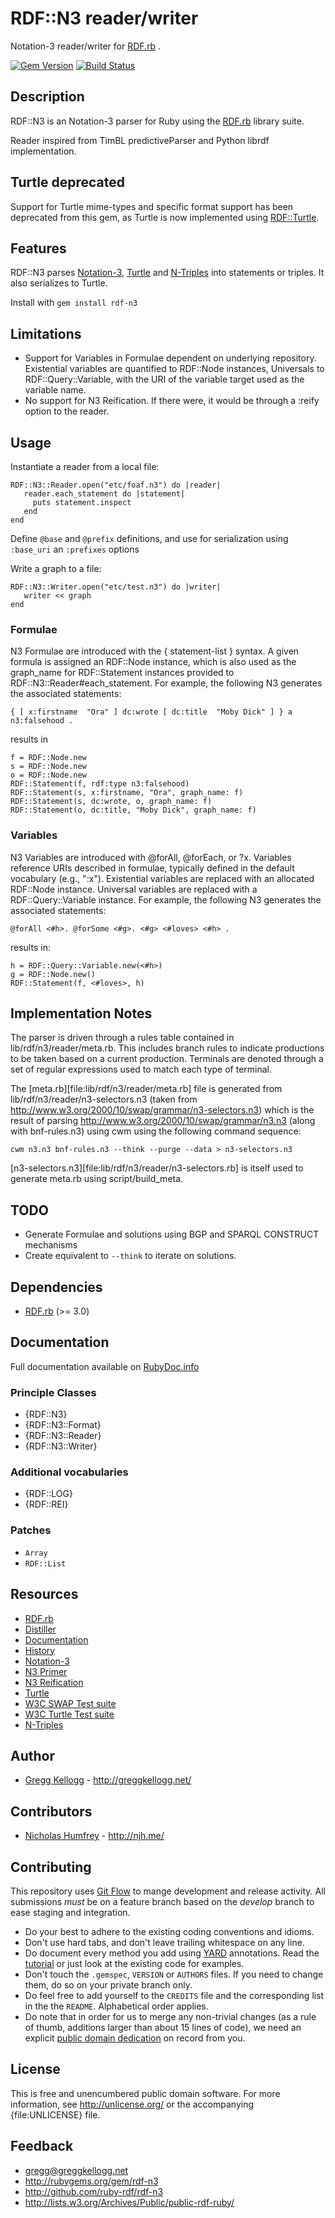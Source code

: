 # RDF::N3 reader/writer
Notation-3 reader/writer for [RDF.rb][RDF.rb] .

[![Gem Version](https://badge.fury.io/rb/rdf-n3.png)](http://badge.fury.io/rb/rdf-n3)
[![Build Status](https://travis-ci.org/ruby-rdf/rdf-n3.png?branch=master)](http://travis-ci.org/ruby-rdf/rdf-n3)

## Description
RDF::N3 is an Notation-3 parser for Ruby using the [RDF.rb][RDF.rb]  library suite.

Reader inspired from TimBL predictiveParser and Python librdf implementation.

## Turtle deprecated
Support for Turtle mime-types and specific format support has been deprecated from this gem,
as Turtle is now implemented using [RDF::Turtle][RDF::Turtle].

## Features
RDF::N3 parses [Notation-3][N3], [Turtle][Turtle] and [N-Triples][N-Triples] into statements or triples. It also serializes to Turtle.

Install with `gem install rdf-n3`

## Limitations
* Support for Variables in Formulae dependent on underlying repository. Existential variables are quantified to RDF::Node instances, Universals to RDF::Query::Variable, with the URI of the variable target used as the variable name.
* No support for N3 Reification. If there were, it would be through a :reify option to the reader.

## Usage
Instantiate a reader from a local file:

    RDF::N3::Reader.open("etc/foaf.n3") do |reader|
       reader.each_statement do |statement|
         puts statement.inspect
       end
    end

Define `@base` and `@prefix` definitions, and use for serialization using `:base_uri` an `:prefixes` options

Write a graph to a file:

    RDF::N3::Writer.open("etc/test.n3") do |writer|
       writer << graph
    end

### Formulae
N3 Formulae are introduced with the { statement-list } syntax. A given formula is assigned an RDF::Node instance, which is also used as the graph_name for RDF::Statement instances provided to RDF::N3::Reader#each_statement. For example, the following N3 generates the associated statements:

    { [ x:firstname  "Ora" ] dc:wrote [ dc:title  "Moby Dick" ] } a n3:falsehood .
  
results in

    f = RDF::Node.new
    s = RDF::Node.new
    o = RDF::Node.new
    RDF::Statement(f, rdf:type n3:falsehood)
    RDF::Statement(s, x:firstname, "Ora", graph_name: f)
    RDF::Statement(s, dc:wrote, o, graph_name: f)
    RDF::Statement(o, dc:title, "Moby Dick", graph_name: f)

### Variables
N3 Variables are introduced with @forAll, @forEach, or ?x. Variables reference URIs described in formulae, typically defined in the default vocabulary (e.g., ":x"). Existential variables are replaced with an allocated RDF::Node instance. Universal variables are replaced with a RDF::Query::Variable instance. For example, the following N3 generates the associated statements:

    @forAll <#h>. @forSome <#g>. <#g> <#loves> <#h> .

results in:

    h = RDF::Query::Variable.new(<#h>)
    g = RDF::Node.new()
    RDF::Statement(f, <#loves>, h)

## Implementation Notes
The parser is driven through a rules table contained in lib/rdf/n3/reader/meta.rb. This includes
branch rules to indicate productions to be taken based on a current production. Terminals are denoted
through a set of regular expressions used to match each type of terminal.

The [meta.rb][file:lib/rdf/n3/reader/meta.rb] file is generated from lib/rdf/n3/reader/n3-selectors.n3
(taken from http://www.w3.org/2000/10/swap/grammar/n3-selectors.n3) which is the result of parsing
http://www.w3.org/2000/10/swap/grammar/n3.n3 (along with bnf-rules.n3) using cwm using the following command sequence:

    cwm n3.n3 bnf-rules.n3 --think --purge --data > n3-selectors.n3

[n3-selectors.n3][file:lib/rdf/n3/reader/n3-selectors.rb] is itself used to generate meta.rb using script/build_meta.

## TODO
* Generate Formulae and solutions using BGP and SPARQL CONSTRUCT mechanisms
* Create equivalent to `--think` to iterate on solutions.

## Dependencies
* [RDF.rb](http://rubygems.org/gems/rdf) (>= 3.0)

## Documentation
Full documentation available on [RubyDoc.info](http://rubydoc.info/github/ruby-rdf/rdf-n3/frames)

### Principle Classes
* {RDF::N3}
* {RDF::N3::Format}
* {RDF::N3::Reader}
* {RDF::N3::Writer}

### Additional vocabularies
* {RDF::LOG}
* {RDF::REI}

### Patches
* `Array`
* `RDF::List`

## Resources
* [RDF.rb][RDF.rb]
* [Distiller](http://rdf.greggkellogg.net/distiller)
* [Documentation](http://rubydoc.info/github/ruby-rdf/rdf-n3/master/frames)
* [History](file:file.History.html)
* [Notation-3][N3]
* [N3 Primer](http://www.w3.org/2000/10/swap/Primer.html)
* [N3 Reification](http://www.w3.org/DesignIssues/Reify.html)
* [Turtle][Turtle]
* [W3C SWAP Test suite](http://www.w3.org/2000/10/swap/test/README.html)
* [W3C Turtle Test suite](http://www.w3.org/2001/sw/DataAccess/df1/tests/README.txt)
* [N-Triples][N-Triples]

## Author
* [Gregg Kellogg](http://github.com/gkellogg) - <http://greggkellogg.net/>

## Contributors
* [Nicholas Humfrey](http://github.com/njh) - <http://njh.me/>

## Contributing
This repository uses [Git Flow](https://github.com/nvie/gitflow) to mange development and release activity. All submissions _must_ be on a feature branch based on the _develop_ branch to ease staging and integration.

* Do your best to adhere to the existing coding conventions and idioms.
* Don't use hard tabs, and don't leave trailing whitespace on any line.
* Do document every method you add using [YARD][] annotations. Read the
  [tutorial][YARD-GS] or just look at the existing code for examples.
* Don't touch the `.gemspec`, `VERSION` or `AUTHORS` files. If you need to
  change them, do so on your private branch only.
* Do feel free to add yourself to the `CREDITS` file and the corresponding
  list in the the `README`. Alphabetical order applies.
* Do note that in order for us to merge any non-trivial changes (as a rule
  of thumb, additions larger than about 15 lines of code), we need an
  explicit [public domain dedication][PDD] on record from you.

## License

This is free and unencumbered public domain software. For more information,
see <http://unlicense.org/> or the accompanying {file:UNLICENSE} file.

## Feedback
* <gregg@greggkellogg.net>
* <http://rubygems.org/gem/rdf-n3>
* <http://github.com/ruby-rdf/rdf-n3>
* <http://lists.w3.org/Archives/Public/public-rdf-ruby/>

[RDF.rb]:       http://ruby-rdf.github.com/rdf
[RDF::Turtle]:  http://ruby-rdf.github.com/rdf-turtle/
[N3]:           http://www.w3.org/DesignIssues/Notation3.html "Notation-3"
[Turtle]:       http://www.w3.org/TR/turtle/
[N-Triples]:    http://www.w3.org/TR/n-triples/
[YARD]:         http://yardoc.org/
[YARD-GS]:      http://rubydoc.info/docs/yard/file/docs/GettingStarted.md
[PDD]:          http://lists.w3.org/Archives/Public/public-rdf-ruby/2010May/0013.html

